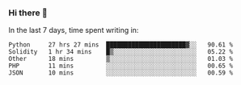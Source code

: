 ### Hi there 👋

In the last 7 days, time spent writing in:

<!--START_SECTION:waka-->
```text
Python     27 hrs 27 mins  ██████████████████████▓░░   90.61 % 
Solidity   1 hr 34 mins    █▒░░░░░░░░░░░░░░░░░░░░░░░   05.22 % 
Other      18 mins         ▒░░░░░░░░░░░░░░░░░░░░░░░░   01.03 % 
PHP        11 mins         ░░░░░░░░░░░░░░░░░░░░░░░░░   00.65 % 
JSON       10 mins         ░░░░░░░░░░░░░░░░░░░░░░░░░   00.59 % 
```
<!--END_SECTION:waka-->
<!--
**jimtje/jimtje** is a ✨ _special_ ✨ repository because its `README.md` (this file) appears on your GitHub profile.


Here are some ideas to get you started:

- 🔭 I’m currently working on ...
- 🌱 I’m currently learning ...
- 👯 I’m looking to collaborate on ...
- 🤔 I’m looking for help with ...
- 💬 Ask me about ...
- 📫 How to reach me: ...
- 😄 Pronouns: ...
- ⚡ Fun fact: ...
-->

